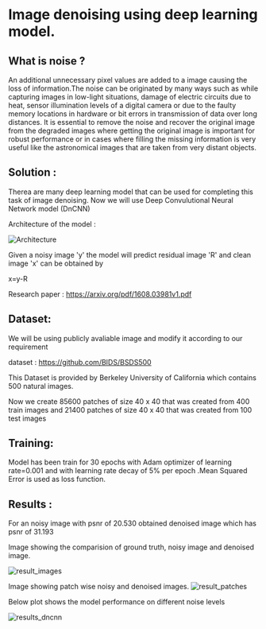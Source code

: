 # Image denoising using deep learning model.

## What is noise ?

  An additional unnecessary pixel values are added to a image causing the loss of information.The noise can be originated by many ways such as while capturing images in low-light situations, damage of electric circuits due to heat, sensor illumination levels of a digital camera or due to the faulty memory locations in hardware or bit errors in transmission of data over long distances.
  It is essential to remove the noise and recover the original image from the degraded images where getting the original image is important for robust performance or in cases where filling the missing information is very useful like the astronomical images that are taken from very distant objects.


## Solution :

Therea are many deep learning model that can be used for completing this task of image denoising. Now we will use Deep Convulutional Neural Network model (DnCNN)

Architecture of the model : 

![Architecture](https://user-images.githubusercontent.com/47601858/115210654-6e807280-a11c-11eb-8456-b0930aa15c7c.JPG)


Given a noisy image 'y' the model will predict residual image 'R' and clean image 'x' can be obtained by 

x=y-R

Research paper : https://arxiv.org/pdf/1608.03981v1.pdf

## Dataset: 

We will be using publicly avaliable image and modify it according to our requirement 

dataset : https://github.com/BIDS/BSDS500

This Dataset is provided by Berkeley University of California which contains 500 natural images.

Now we create 85600 patches of size 40 x 40 that was created from 400 train images and
21400 patches of size 40 x 40 that was created from 100 test images 

## Training:

Model has been train for 30 epochs with Adam optimizer of learning rate=0.001 and with learning rate decay of 5% per epoch
.Mean Squared Error is used as loss function.

## Results :

For an noisy image with psnr of 20.530 obtained denoised image which has psnr of 31.193

Image showing the comparision of ground truth, noisy image and denoised image.

![result_images](https://user-images.githubusercontent.com/47601858/115210102-e732ff00-a11b-11eb-9881-92521a7e84a6.JPG)

Image showing patch wise noisy and denoised images.
![result_patches](https://user-images.githubusercontent.com/47601858/115210524-501a7700-a11c-11eb-8950-ca5897e61a72.JPG)

Below plot shows the model performance on different noise levels

![results_dncnn](https://user-images.githubusercontent.com/47601858/115216274-f74ddd00-a121-11eb-8ecc-84bac484b3c4.JPG)

